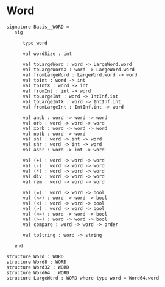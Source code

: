 # Word

    signature Basis__WORD =
       sig
    
          type word
    
          val wordSize : int
    
          val toLargeWord : word -> LargeWord.word
          val toLargeWordX : word -> LargeWord.word
          val fromLargeWord : LargeWord.word -> word
          val toInt : word -> int
          val toIntX : word -> int
          val fromInt : int -> word
          val toLargeInt : word -> IntInf.int
          val toLargeIntX : word -> IntInf.int
          val fromLargeInt : IntInf.int -> word
    
          val andb : word -> word -> word
          val orb : word -> word -> word
          val xorb : word -> word -> word
          val notb : word -> word
          val shl : word -> int -> word
          val shr : word -> int -> word
          val ashr : word -> int -> word
    
          val (+) : word -> word -> word
          val (-) : word -> word -> word
          val (*) : word -> word -> word
          val div : word -> word -> word
          val rem : word -> word -> word
    
          val (=) : word -> word -> bool
          val (<>) : word -> word -> bool
          val (<) : word -> word -> bool
          val (>) : word -> word -> bool
          val (<=) : word -> word -> bool
          val (>=) : word -> word -> bool
          val compare : word -> word -> order
    
          val toString : word -> string
    
       end
    
    structure Word : WORD
    structure Word8 : WORD
    structure Word32 : WORD
    structure Word64 : WORD
    structure LargeWord : WORD where type word = Word64.word
